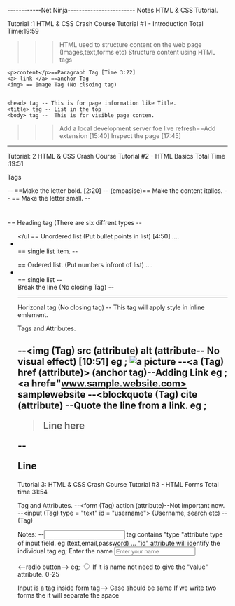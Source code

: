 ------------Net Ninja------------------------
Notes HTML & CSS Tutorial.


Tutorial :1
HTML & CSS Crash Course Tutorial #1 - Introduction
Total Time:19:59


>>>HTML used to structure content on the web page 
(Images,text,forms etc)
>>>Structure content using HTML tags

```
<p>content</p>==Paragraph Tag [Time 3:22]
<a> link </a> ==anchor Tag
<img> == Image Tag (No clsoing tag)


<head> tag -- This is for page information like Title.
<title> tag -- List in the top
<body> tag --  This is for visible page conten.
```

>>>Add a local development server foe live refresh==Add extension [15:40]
>>>Inspect the page [17:45]
-----------------------------------------------------------------------------

Tutorial: 2
HTML & CSS Crash Course Tutorial #2 - HTML Basics
Total Time :19:51

Tags

--<strong> </strong> ==Make the letter bold. [2:20]
--<em> </em> (empasise)== Make the content italics.
--<small> </small> == Make the letter small.
--<h1> </h1> == Heading tag (There are six diffrent types
--<ul> </ul == Unordered list (Put bullet points in list) [4:50]
....<li> </li> == single list item.
--<ol> </ol> == Ordered list. (Put numbers infront of list)
....<li> </li> == single list
--<br> Break the line (No closing Tag)
--<hr> Horizonal tag (No closing tag)
--<span> </span> This tag will apply style in inline emlement.

Tags and Attributes.

--<img (Tag) src (attribute) alt (attribute-- No visual effect) [10:51]
   eg ; <img src="image.png" alt="a picture">
--<a (Tag) href (attribute)> </a> (anchor tag)--Adding Link
   eg ; <a href="www.sample.website.com> samplewebsite </a>
--<blockquote (Tag) cite (attribute) --Quote the line from a link.
   eg ; <blockquote cite="Website"> Line here </blockquote>
--<p style="organge"> Line </p>
-------------------------------------------------------------------------------------------------------

Tutorial 3:
HTML & CSS Crash Course Tutorial #3 - HTML Forms
Total time 31:54

Tag and Attributes.
--<form (Tag) action (attribute)--Not important now.
--<input (Tag) type = "text" id = "username"> (Username, search etc)
--<label> (Tag)


Notes:
--<input> tag contains "type "attribute type of input field. eg (text,email,password)
... "id" attribute will identify the individual tag
  eg; <label for="lbl-name"> Enter the name </label>
      <input type="text" id="lbl-name" placeholder="Enter your name">

<--radio button-->
 eg; <input type= "radio" id="rad-age" name="gender1" value="0-25"> If it is name not need to give the "value" attribute.
     <label for="rad-age"> 0-25 </label>



Input is a tag inside form tag-->
Case should be same
If we write two forms the it will separate the space







 















